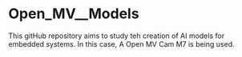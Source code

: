 # Open_MV__Models
This gitHub repository aims to study teh creation of AI models for embedded systems. In this case, A Open MV Cam M7 is being used.
